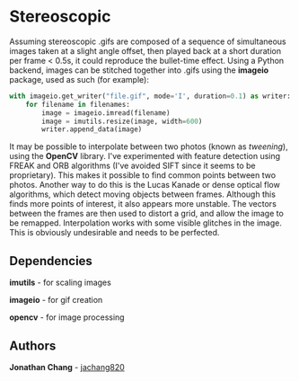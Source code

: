 # Stereoscopic

Assuming stereoscopic .gifs are composed of a sequence of simultaneous images taken at a slight angle offset, then played back at a short duration per frame < 0.5s, it could reproduce the bullet-time effect. Using a Python backend, images can be stitched together into .gifs using the **imageio** package, used as such (for example):

```python
with imageio.get_writer("file.gif", mode='I', duration=0.1) as writer:
	for filename in filenames:
		image = imageio.imread(filename)
		image = imutils.resize(image, width=600)
		writer.append_data(image)
```
It may be possible to interpolate between two photos (known as *tweening*), using the **OpenCV** library. I've experimented with feature detection using FREAK and ORB algorithms (I've avoided SIFT since it seems to be proprietary). This makes it possible to find common points between two photos. Another way to do this is the Lucas Kanade or dense optical flow algorithms, which detect moving objects between frames. Although this finds more points of interest, it also appears more unstable. The vectors between the frames are then used to distort a grid, and allow the image to be remapped. Interpolation works with some visible glitches in the image. This is obviously undesirable and needs to be perfected.

## Dependencies ##

**imutils** - for scaling images

**imageio** - for gif creation

**opencv** - for image processing

## Authors

**Jonathan Chang** - [jachang820](https://github.com/jachang820)